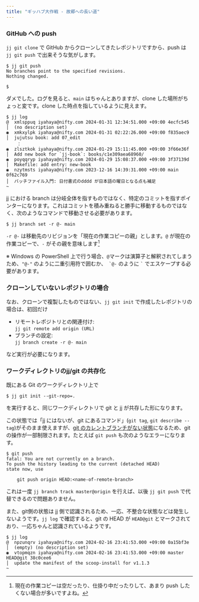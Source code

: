 ```yaml
---
title: "ギッハブ大作戦 - 故郷への長い道"
---
```

### GitHub への push

`jj git clone` で GitHub からクローンしてきたレポジトリですから、push は `jj git push` で出来そうな気がします。

```
$ jj git push
No branches point to the specified revisions.
Nothing changed.

$
```

ダメでした。ログを見ると、`main` はちゃんとありますが、clone した場所がちょっと変です。clone した時点を指しているように見えます。

```
$ jj log
@  xmlsppuq iyahaya@nifty.com 2024-01-31 12:34:51.000 +09:00 4ecfc545
│  (no description set)
◉  xmkxylpk iyahaya@nifty.com 2024-01-31 02:22:26.000 +09:00 f835aec9
│  jujutsu book: add 07_edit
    ：
◉  zlsztkok iyahaya@nifty.com 2024-01-29 15:11:45.000 +09:00 3f66e36f
│  Add new book for `jj-book`: books/c1e309aea68960/
◉  poyqqryp iyahaya@nifty.com 2024-01-29 15:08:37.000 +09:00 3f37139d
│  Makefile: add entry: new-book
◉  nzytmsts iyahaya@nifty.com 2023-12-16 14:39:31.000 +09:00 main 0f62c769
│  バッチファイル入門: 日付書式のdddd が日本語の曜日となる点も補足
~
```

jj における branch は分岐全体を指すものではなく、特定のコミットを指すポインターになります。これはコミットを積み重ねると勝手に移動するものではなく、次のようなコマンドで移動させる必要があります。

```
$ jj branch set -r @- main
```

`-r @-` は移動先のリビジョンを「現在の作業コピーの親」とします。`@` が現在の作業コピーで、`-` がその親を意味します[^current-branch]

※ Windows の PowerShell 上で行う場合、`@`マークは演算子と解釈されてしまうため、`"@-"` のように二重引用符で囲むか、`` `@-`` のように `` ` `` でエスケープする必要があります。

[^current-branch]: 現在の作業コピーは空だったり、仕掛り中だったりして、あまり push したくない場合が多いですよね。

### クローンしていないレポジトリの場合

なお、クローンで複製したものではない、`jj git init` で作成したレポジトリの場合は、初回だけ

+ リモートレポジトリとの関連付け:  
    `jj git remote add origin (URL)`
+ ブランチの設定:  
    `jj branch create -r @- main`

など実行が必要になります。

### ワークディレクトリのjj/git の共存化

既にある Git のワークディレクトリ上で

```
$ jj git init --git-repo=.
```

を実行すると、同じワークディレクトリで git と jj が共存した形になります。

この状態では「jj にはないが、git にあるコマンド」(`git tag`, `git describe --tag`)がそのまま使えますが、[git のカレントブランチがない状態][detached]になるため、gitの操作が一部制限されます。たとえば `git push` も次のようなエラーになります。

```
$ git push
fatal: You are not currently on a branch.
To push the history leading to the current (detached HEAD)
state now, use

    git push origin HEAD:<name-of-remote-branch>
```

これは一度 `jj branch track master@origin` を行えば、以後 `jj git push` で代替できるので問題ありません。

また、git側の状態は jj 側で認識されるため、一応、不整合な状態などは発生しないようです。`jj log` で確認すると、git の HEAD が `HEAD@git` とマークされており、一応ちゃんと認識されているようです。

[detached]: https://git-scm.com/docs/git-checkout#_detached_head

```
$ jj log
@  npzunqrv iyahaya@nifty.com 2024-02-16 23:41:53.000 +09:00 0a15bf3e
│  (empty) (no description set)
◉  vtopmqzn iyahaya@nifty.com 2024-02-16 23:41:53.000 +09:00 master HEAD@git 38c0cee6
│  update the manifest of the scoop-install for v1.1.3
~
```
